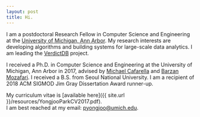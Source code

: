 ```yaml
---
layout: post
title: Hi.
---
```


I am a postdoctoral Research Fellow in Computer Science and Engineering at the [University of
Michigan, Ann Arbor](http://cse.umich.edu/).
My research interests are developing algorithms and building systems for large-scale data analytics.
I am leading the [VerdictDB](http://verdictdb.org/) project.

I received a Ph.D. in Computer Science and Engineering at the University of Michigan, Ann Arbor in 2017, advised by [Michael Cafarella](http://web.eecs.umich.edu/~michjc/) and [Barzan Mozafari](http://web.eecs.umich.edu/~mozafari/).
I received a B.S. from Seoul National University. I am a recipient of 2018 ACM SIGMOD Jim Gray Dissertation Award runner-up.

My curriculum vitae is [available here]({{ site.url }}/resources/YongjooParkCV2017.pdf).  
I am best reached at my email: pyongjoo@umich.edu.
